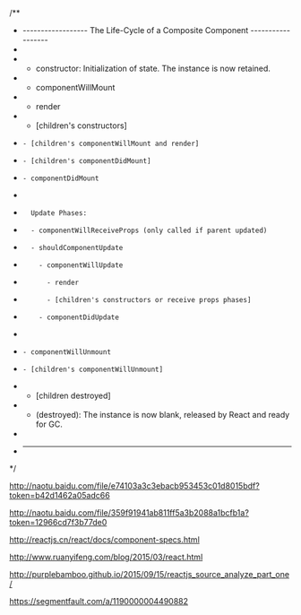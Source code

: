 /**
 * ------------------ The Life-Cycle of a Composite Component ------------------
 *
 * - constructor: Initialization of state. The instance is now retained.
 *   - componentWillMount
 *   - render
 *   - [children's constructors]
 *     - [children's componentWillMount and render]
 *     - [children's componentDidMount]
 *     - componentDidMount
 *
 *       Update Phases:
 *       - componentWillReceiveProps (only called if parent updated)
 *       - shouldComponentUpdate
 *         - componentWillUpdate
 *           - render
 *           - [children's constructors or receive props phases]
 *         - componentDidUpdate
 *
 *     - componentWillUnmount
 *     - [children's componentWillUnmount]
 *   - [children destroyed]
 * - (destroyed): The instance is now blank, released by React and ready for GC.
 *
 * -----------------------------------------------------------------------------
 */
 
 http://naotu.baidu.com/file/e74103a3c3ebacb953453c01d8015bdf?token=b42d1462a05adc66
 
 
 http://naotu.baidu.com/file/359f91941ab811ff5a3b2088a1bcfb1a?token=12966cd7f3b77de0
 
 http://reactjs.cn/react/docs/component-specs.html
 
 http://www.ruanyifeng.com/blog/2015/03/react.html
 
 http://purplebamboo.github.io/2015/09/15/reactjs_source_analyze_part_one/
 
 https://segmentfault.com/a/1190000004490882